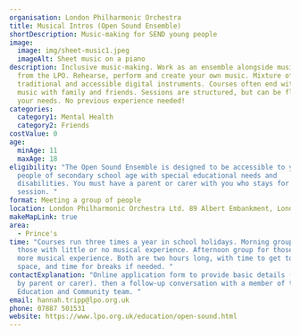 ```yaml
---
organisation: London Philharmonic Orchestra
title: Musical Intros (Open Sound Ensemble)
shortDescription: Music-making for SEND young people
image:
  image: img/sheet-music1.jpeg
  imageAlt: Sheet music on a piano
description: Inclusive music-making. Work as an ensemble alongside musicians
  from the LPO. Rehearse, perform and create your own music. Mixture of both
  traditional and accessible digital instruments. Courses often end with sharing
  music with family and friends. Sessions are structured, but can be flexible to
  your needs. No previous experience needed!
categories:
  category1: Mental Health
  category2: Friends
costValue: 0
age:
  minAge: 11
  maxAge: 18
eligibility: "The Open Sound Ensemble is designed to be accessible to young
  people of secondary school age with special educational needs and
  disabilities. You must have a parent or carer with you who stays for the whole
  session. "
format: Meeting a group of people
location: London Philharmonic Orchestra Ltd. 89 Albert Embankment, London SE1 7TP
makeMapLink: true
area:
  - Prince's
time: "Courses run three times a year in school holidays. Morning group for
  those with little or no musical experience. Afternoon group for those with
  more musical experience. Both are two hours long, with time to get to know the
  space, and time for breaks if needed. "
contactExplanation: "Online application form to provide basic details (filled in
  by parent or carer). then a follow-up conversation with a member of the LPO
  Education and Community team. "
email: hannah.tripp@lpo.org.uk
phone: 07887 501531
website: https://www.lpo.org.uk/education/open-sound.html
---
```


